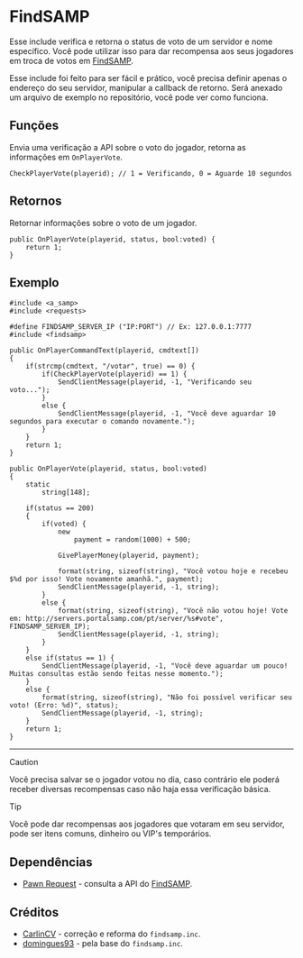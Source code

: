 # FindSAMP

Esse include verifica e retorna o status de voto de um servidor e nome específico. Você pode utilizar isso para dar recompensa aos seus jogadores em troca de votos em [FindSAMP](https://servers.portalsamp.com/).

Esse include foi feito para ser fácil e prático, você precisa definir apenas o endereço do seu servidor, manipular a callback de retorno. Será anexado um arquivo de exemplo no repositório, você pode ver como funciona.

## Funções

Envia uma verificação a API sobre o voto do jogador, retorna as informações em `OnPlayerVote`.

```pawn
CheckPlayerVote(playerid); // 1 = Verificando, 0 = Aguarde 10 segundos
```

## Retornos

Retornar informações sobre o voto de um jogador.

```pawn
public OnPlayerVote(playerid, status, bool:voted) {
    return 1;
}
```

## Exemplo

```pawn
#include <a_samp>
#include <requests>

#define FINDSAMP_SERVER_IP ("IP:PORT") // Ex: 127.0.0.1:7777
#include <findsamp>

public OnPlayerCommandText(playerid, cmdtext[])
{
    if(strcmp(cmdtext, "/votar", true) == 0) {
        if(CheckPlayerVote(playerid) == 1) {
            SendClientMessage(playerid, -1, "Verificando seu voto...");
        }
        else {
            SendClientMessage(playerid, -1, "Você deve aguardar 10 segundos para executar o comando novamente.");
        }
    }
    return 1;
}

public OnPlayerVote(playerid, status, bool:voted)
{
    static 
        string[148];

    if(status == 200)
    {
        if(voted) {
            new
                payment = random(1000) + 500;

            GivePlayerMoney(playerid, payment);

            format(string, sizeof(string), "Você votou hoje e recebeu $%d por isso! Vote novamente amanhã.", payment);
            SendClientMessage(playerid, -1, string);
        }
        else {
            format(string, sizeof(string), "Você não votou hoje! Vote em: http://servers.portalsamp.com/pt/server/%s#vote", FINDSAMP_SERVER_IP);
            SendClientMessage(playerid, -1, string);
        }
    }
    else if(status == 1) {
        SendClientMessage(playerid, -1, "Você deve aguardar um pouco! Muitas consultas estão sendo feitas nesse momento.");
    }
    else {
        format(string, sizeof(string), "Não foi possível verificar seu voto! (Erro: %d)", status);
        SendClientMessage(playerid, -1, string);
    }
    return 1;
}
```
---
> [!CAUTION]
> Você precisa salvar se o jogador votou no dia, caso contrário ele poderá receber diversas recompensas caso não haja essa verificação básica.

> [!TIP]
> Você pode dar recompensas aos jogadores que votaram em seu servidor, pode ser itens comuns, dinheiro ou VIP's temporários.

## Dependências
- [Pawn Request](https://github.com/Southclaws/pawn-requests) - consulta a API do [FindSAMP](https://servers.portalsamp.com/).

## Créditos
- [CarlinCV](https://github.com/CarlinCV) - correção e reforma do `findsamp.inc`.
- [domingues93](https://github.com/domingues93) - pela base do `findsamp.inc`.